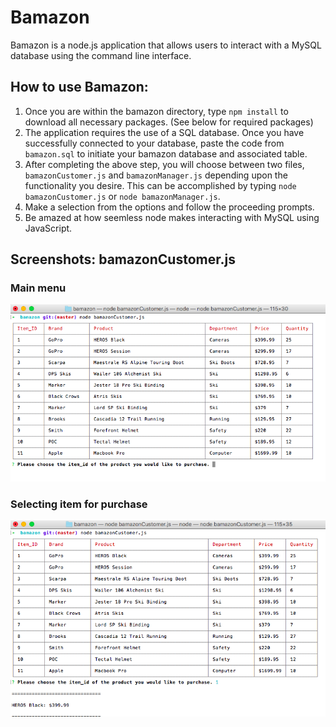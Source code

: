 # Bamazon

Bamazon is a node.js application that allows users to interact with a MySQL database using the command line interface.

## How to use Bamazon:

1. Once you are within the bamazon directory, type `npm install` to download all necessary packages. (See below for required packages)
2. The application requires the use of a SQL database. Once you have successfully connected to your database, paste the code from `bamazon.sql` to initiate your bamazon database and associated table.
3. After completing the above step, you will choose between two files, `bamazonCustomer.js` and `bamazonManager.js` depending upon the functionality you desire. This can be accomplished by typing `node bamazonCustomer.js` or `node bamazonManager.js`.
4. Make a selection from the options and follow the proceeding prompts.
5. Be amazed at how seemless node makes interacting with MySQL using JavaScript.

## Screenshots: bamazonCustomer.js
### Main menu

![Screenshot](/bamazonCustomer01.png)

### Selecting item for purchase

![Screenshot](/bamazonCustomer02.png)
